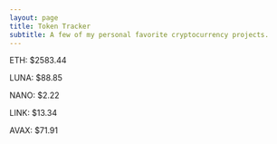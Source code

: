 ```yaml
---
layout: page
title: Token Tracker
subtitle: A few of my personal favorite cryptocurrency projects.
---
```


<!--BEGINCRYPTOINPUT-->
ETH: $2583.44

LUNA: $88.85

NANO: $2.22

LINK: $13.34

AVAX: $71.91

<!--ENDCRYPTOINPUT-->
